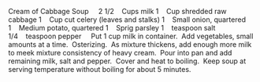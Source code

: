 Cream of Cabbage Soup
 
 
2 1/2    Cups milk
1    Cup shredded raw cabbage
1    Cup cut celery (leaves and stalks)
1    Small onion, quartered
1    Medium potato, quartered
1    Sprig parsley
1    teaspoon salt
1/4    teaspoon pepper
 
 
Put 1 cup milk in container.  Add vegetables, small amounts at a time.  Osterizing.  As mixture thickens, add enough more milk to meek mixture consistency of heavy cream.  Pour into pan and add remaining milk, salt and pepper.  Cover and heat to boiling.  Keep soup at serving temperature without boiling for about 5 minutes.
